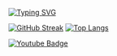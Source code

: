 [![Typing SVG](https://readme-typing-svg.demolab.com?font=Jetbrains+Mono&duration=3000&pause=1000&color=B044F7&random=false&width=435&lines=Mainly+using+CSharp+And+Rust;Trying+out+linux+mint)](https://git.io/typing-svg)

[![GitHub Streak](https://github-readme-streak-stats.herokuapp.com/?user=ContentGamer&theme=dark)](https://git.io/streak-stats)
[![Top Langs](https://github-readme-stats.vercel.app/api/top-langs?username=ContentGamer&theme=dark)](https://github.com/anuraghazra/github-readme-stats)

<a href="https://www.youtube.com/@realcontentgamer">
    <img src="https://img.shields.io/badge/YouTube-red?logo=youtube&logoColor=white" alt="Youtube Badge"/>
  </a>
